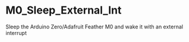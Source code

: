 # M0_Sleep_External_Int
Sleep the Arduino Zero/Adafruit Feather M0 and wake it with an external interrupt
